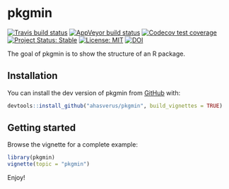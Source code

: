 
<!-- README.md is generated from README.Rmd. Please edit that file -->

# pkgmin

<!-- badges: start -->

[![Travis build
status](https://travis-ci.org/ahasverus/pkgmin.svg?branch=master)](https://travis-ci.org/ahasverus/pkgmin)
[![AppVeyor build
status](https://ci.appveyor.com/api/projects/status/github/ahasverus/pkgmin?branch=master&svg=true)](https://ci.appveyor.com/project/ahasverus/pkgmin)
[![Codecov test
coverage](https://codecov.io/gh/ahasverus/pkgmin/branch/master/graph/badge.svg)](https://codecov.io/gh/ahasverus/pkgmin?branch=master)
[![Project Status:
Stable](https://img.shields.io/badge/lifecycle-stable-brightgreen.svg)](https://www.tidyverse.org/lifecycle/#stable)
[![License:
MIT](https://img.shields.io/badge/License-MIT-yellow.svg)](https://opensource.org/licenses/MIT)
[![DOI](https://zenodo.org/badge/223958446.svg)](https://zenodo.org/badge/latestdoi/223958446)
<!-- badges: end -->

The goal of pkgmin is to show the structure of an R package.

## Installation

You can install the dev version of pkgmin from
[GitHub](https://github.com/ahasverus/pkgmin) with:

``` r
devtools::install_github("ahasverus/pkgmin", build_vignettes = TRUE)
```

## Getting started

Browse the vignette for a complete example:

``` r
library(pkgmin)
vignette(topic = "pkgmin")
```

Enjoy\!
